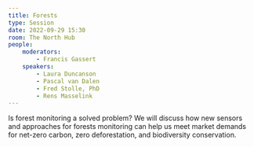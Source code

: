 ```yaml
---
title: Forests
type: Session
date: 2022-09-29 15:30
room: The North Hub
people:
    moderators:
        - Francis Gassert
    speakers:
        - Laura Duncanson
        - Pascal van Dalen
        - Fred Stolle, PhD
        - Rens Masselink
---
```

Is forest monitoring a solved problem? We will discuss how new sensors and approaches for forests monitoring can help us meet market demands for net-zero carbon, zero deforestation, and biodiversity conservation.